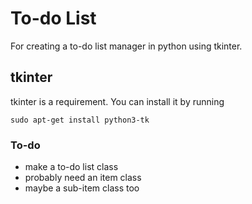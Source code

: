 # To-do List

For creating a to-do list manager in python using tkinter.

## tkinter

tkinter is a requirement. You can install it by running 
```
sudo apt-get install python3-tk
```

### To-do
- make a to-do list class
- probably need an item class
- maybe a sub-item class too